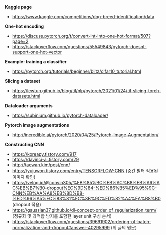 **Kaggle page**  
  * https://www.kaggle.com/competitions/dog-breed-identification/data  
  
**One-hot encoding**  
  * https://discuss.pytorch.org/t/convert-int-into-one-hot-format/507?page=2  
  * https://stackoverflow.com/questions/55549843/pytorch-doesnt-support-one-hot-vector  
  
**Example: training a classifier**  
  * https://pytorch.org/tutorials/beginner/blitz/cifar10_tutorial.html  
  
**Slicing a dataset**  
  * https://lewtun.github.io/blog/til/nlp/pytorch/2021/01/24/til-slicing-torch-datasets.html  
  
**Dataloader arguments** 
  * https://subinium.github.io/pytorch-dataloader/  
  
**Pytorch image augmentations**  
  * http://incredible.ai/pytorch/2020/04/25/Pytorch-Image-Augmentation/  
  
**Constructing CNN**  
  * https://koreapy.tistory.com/917  
  * https://davinci-ai.tistory.com/29  
  * http://taewan.kim/post/cnn/
  * https://yujuwon.tistory.com/entry/TENSORFLOW-CNN (중간 필터 적용된 이미지 확인)
  * https://velog.io/@convin305/%EB%85%BC%EB%AC%B8%EB%A6%AC%EB%B7%B0-dropout%EC%9D%84-%ED%86%B5%ED%95%9C-CNN%EB%AA%A8%EB%8D%B8-%ED%96%A5%EC%83%81%EC%8B%9C%ED%82%A4%EA%B8%B0 (dropout 적용)
  * https://gaussian37.github.io/dl-concept-order_of_regularization_term/ (정규화 및 과적합 방지를 포함한 layer unit 구성 순서)
  * https://stackoverflow.com/questions/39691902/ordering-of-batch-normalization-and-dropout#answer-40295999 (위 글의 원문)
